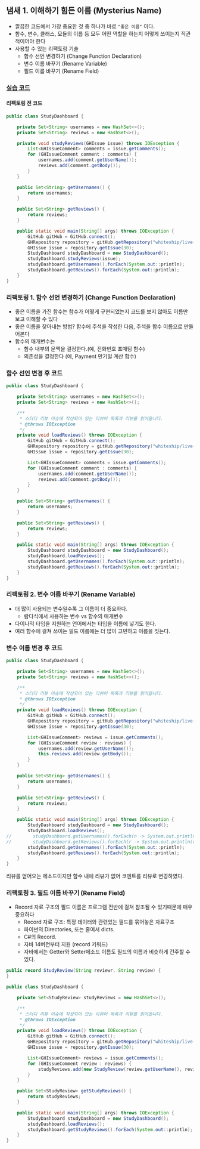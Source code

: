 ## 냄새 1. 이해하기 힘든 이름 (Mysterius Name)
- 깔끔한 코드에서 가장 중요한 것 중 하나가 바로 `"좋은 이름"` 이다.
- 함수, 변수, 클래스, 모듈의 이름 등 모두 어떤 역할을 하는지 어떻게 쓰이는지 직관적이어야 한다
- 사용할 수 있는 리팩토링 기술
    - 함수 선언 변경하기 (Change Function Declaration)
    - 변수 이름 바꾸기 (Rename Variable)
    - 필드 이름 바꾸기 (Rename Field)
### [실습 코드](/src/main/java/me/saechimdaeki/refactoring/_01_smell_mysterious_name/_01_before/StudyDashboard.java)

#### 리팩토링 전 코드
```java
public class StudyDashboard {

    private Set<String> usernames = new HashSet<>();
    private Set<String> reviews = new HashSet<>();

    private void studyReviews(GHIssue issue) throws IOException {
        List<GHIssueComment> comments = issue.getComments();
        for (GHIssueComment comment : comments) {
            usernames.add(comment.getUserName());
            reviews.add(comment.getBody());
        }
    }

    public Set<String> getUsernames() {
        return usernames;
    }

    public Set<String> getReviews() {
        return reviews;
    }

    public static void main(String[] args) throws IOException {
        GitHub gitHub = GitHub.connect();
        GHRepository repository = gitHub.getRepository("whiteship/live-study");
        GHIssue issue = repository.getIssue(30);
        StudyDashboard studyDashboard = new StudyDashboard();
        studyDashboard.studyReviews(issue);
        studyDashboard.getUsernames().forEach(System.out::println);
        studyDashboard.getReviews().forEach(System.out::println);
    }
}
```


### 리팩토링 1. 함수 선언 변경하기 (Change Function Declaration)

- 좋은 이름을 가진 함수는 함수가 어떻게 구현되었는지 코드를 보지 않아도 이름만 보고 이해할 수 있다
- 좋은 이름을 찾아내는 방법? 함수에 주석을 작성한 다음, 주석을 함수 이름으로 만들어본다
- 함수의 매개변수는
    - 함수 내부의 문맥을 결정한다.(예, 전화번호 포매팅 함수)
    - 의존성을 결정한다 (예, Payment 만기일 계산 함수)

### 함수 선언 변경 후 코드
```java
public class StudyDashboard {

    private Set<String> usernames = new HashSet<>();
    private Set<String> reviews = new HashSet<>();

    /**
     * 스터디 리뷰 이슈에 작성되어 있는 리뷰어 목록과 리뷰를 읽어옵니다.
     * @throws IOException
     */
    private void loadReviews() throws IOException {
        GitHub gitHub = GitHub.connect();
        GHRepository repository = gitHub.getRepository("whiteship/live-study");
        GHIssue issue = repository.getIssue(30);

        List<GHIssueComment> comments = issue.getComments();
        for (GHIssueComment comment : comments) {
            usernames.add(comment.getUserName());
            reviews.add(comment.getBody());
        }
    }

    public Set<String> getUsernames() {
        return usernames;
    }

    public Set<String> getReviews() {
        return reviews;
    }

    public static void main(String[] args) throws IOException {
        StudyDashboard studyDashboard = new StudyDashboard();
        studyDashboard.loadReviews();
        studyDashboard.getUsernames().forEach(System.out::println);
        studyDashboard.getReviews().forEach(System.out::println);
    }
}
```
### 리팩토링 2. 변수 이름 바꾸기 (Rename Variable)
- 더 많이 사용되는 변수일수록 그 이름이 더 중요하다.
  - 람다식에서 사용하는 변수 vs 함수의 매개변수
- 다이나믹 타입을 지원하는 언어에서는 타입을 이름에 넣기도 한다.
- 여러 함수에 걸쳐 쓰이는 필드 이름에는 더 많이 고민하고 이름을 짓는다.

### 변수 이름 변경 후 코드 
```java
public class StudyDashboard {

    private Set<String> usernames = new HashSet<>();
    private Set<String> reviews = new HashSet<>();

    /**
     * 스터디 리뷰 이슈에 작성되어 있는 리뷰어 목록과 리뷰를 읽어옵니다.
     * @throws IOException
     */
    private void loadReviews() throws IOException {
        GitHub gitHub = GitHub.connect();
        GHRepository repository = gitHub.getRepository("whiteship/live-study");
        GHIssue issue = repository.getIssue(30);

        List<GHIssueComment> reviews = issue.getComments();
        for (GHIssueComment review : reviews) {
            usernames.add(review.getUserName());
            this.reviews.add(review.getBody());
        }
    }

    public Set<String> getUsernames() {
        return usernames;
    }

    public Set<String> getReviews() {
        return reviews;
    }

    public static void main(String[] args) throws IOException {
        StudyDashboard studyDashboard = new StudyDashboard();
        studyDashboard.loadReviews();
//        studyDashboard.getUsernames().forEach(n -> System.out.println(n));
//        studyDashboard.getReviews().forEach(r -> System.out.println(r));
        studyDashboard.getUsernames().forEach(System.out::println);
        studyDashboard.getReviews().forEach(System.out::println);
    }
}
```
리뷰를 얻어오는 메소드이지만 함수 내에 리뷰가 없어 코멘트를 리뷰로 변경하였다.

### 리팩토링 3. 필드 이름 바꾸기 (Rename Field)
- Record 자료 구조의 필드 이름은 프로그램 전반에 걸쳐 참조될 수 있기때문에 매우 중요하다
  - Record 자료 구조: 특정 데이터와 관련있는 필드를 묶어놓은 자료구조
  - 파이썬의 Directories, 또는 줄여서 dicts.
  - C#의 Record.
  - 자바 14버전부터 지원 (record 키워드)
  - 자바에서는 Getter와 Setter메소드 이름도 필드의 이름과 비슷하게 간주할 수 있다.

```java
public record StudyReview(String reviewr, String review) {
}

public class StudyDashboard {

    private Set<StudyReview> studyReviews = new HashSet<>();

    /**
     * 스터디 리뷰 이슈에 작성되어 있는 리뷰어 목록과 리뷰를 읽어옵니다.
     * @throws IOException
     */
    private void loadReviews() throws IOException {
        GitHub gitHub = GitHub.connect();
        GHRepository repository = gitHub.getRepository("whiteship/live-study");
        GHIssue issue = repository.getIssue(30);

        List<GHIssueComment> reviews = issue.getComments();
        for (GHIssueComment review : reviews) {
            studyReviews.add(new StudyReview(review.getUserName(), review.getBody()));
        }
    }

    public Set<StudyReview> getStudyReviews() {
        return studyReviews;
    }

    public static void main(String[] args) throws IOException {
        StudyDashboard studyDashboard = new StudyDashboard();
        studyDashboard.loadReviews();
        studyDashboard.getStudyReviews().forEach(System.out::println);
    }
}

```

